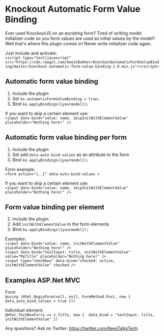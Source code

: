 # Knockout Automatic Form Value Binding
Ever used KnockoutJS on an excisting form? Tired of writing model initializer code so you form values are used as initial values by the model? Well that's where this plugin comes in! Never write initializer code again.

Just include and activate:<br/>
`<script type="text/javascript" src="https://cdn.rawgit.com/KeesCBakker/KnockoutAutomaticFormValueBinding/master/knockout-automatic-form-value-binding-1.0.min.js"></script>`

## Automatic form value binding
1. Include the plugin
2. Set `ko.automaticFormValueBinding = true;`
3. Bind `ko.applyBindings({yourmodel});`

If you want to skip a certain element use:<br/>
`<input data-bind="value: name, skipInitWithElementValue" placeholder="Nothing here!" />` <br/>

## Automatic form value binding per form
1. Include the plugin
2. Set add `data-auto-bind-values` as an attribute to the form
3. Bind `ko.applyBindings({yourmodel});`

Form example: <br/>
`<form action="{..}" data-auto-bind-values >`

If you want to skip a certain element use: <br/>
`<input data-bind="value: name, skipInitWithElementValue" placeholder="Nothing here!" />` <br/>

## Form value binding per element
1. Include the plugin
2. Add `initWithElementValue` to the form elements
3. Bind `ko.applyBindings({yourmodel});`

Examples:<br/>
`<input data-bind="value: name, initWithElementValue" placeholder="Nothing here!" />` <br/>
`<input data-bind="textInput: title, initWithElementValue" value="MyTitle" placeholder="Nothing here!" />` <br/>
`<input type="checkbox" data-bind="checked: active, initWithElementValue" checked />` <br/>

## Examples ASP.Net MVC
Form<br/>
`@using (Html.BeginForm(null, null, FormMethod.Post, new { data_auto_bind_values = true }))` 

Individual element:<br/>
`@Html.TextBoxFor(x => x.Title, new {  data_bind = "textInput: title, initWithElementValue" })`

Any questions? Ask on Twitter: https://twitter.com/KeesTalksTech
